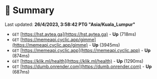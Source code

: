 # 📖 Summary
Last updated: **26/4/2023, 3:58:42 PTG "Asia/Kuala_Lumpur"**

- `GET` [https://hst.aytea.ga](https://hst.aytea.ga) - **Up** (718ms)
- `GET` [https://memeapi.cyclic.app/gimme](https://memeapi.cyclic.app/gimme) - **Up** (3945ms)
- `GET` [https://memeapi.cyclic.app](https://memeapi.cyclic.app) - **Up** (874ms)
- `GET` [https://klik.ml/health](https://klik.ml/health) - **Up** (1290ms)
- `GET` [https://dumb.onrender.com](https://dumb.onrender.com) - **Up** (687ms)
